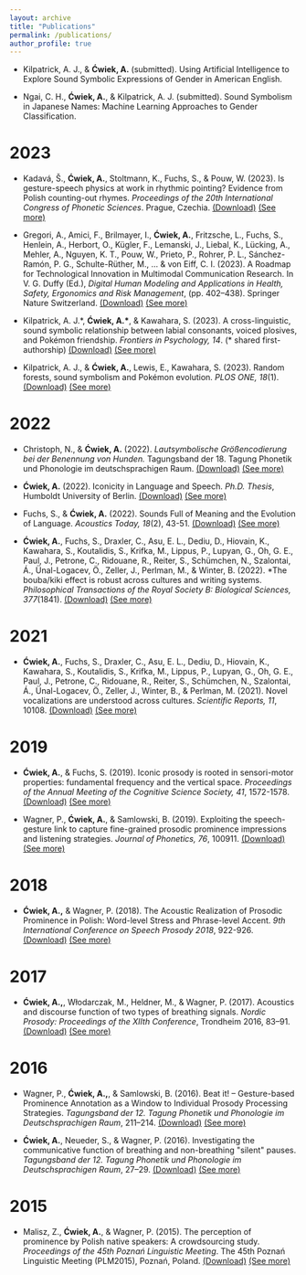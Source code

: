 ```yaml
---
layout: archive
title: "Publications"
permalink: /publications/
author_profile: true
---
```


- Kilpatrick, A. J., & **Ćwiek, A.** (submitted). Using Artificial Intelligence to Explore Sound Symbolic Expressions of Gender in American English.

- Ngai, C. H., **Ćwiek, A.**, & Kilpatrick, A. J. (submitted). Sound Symbolism in Japanese Names: Machine Learning Approaches to Gender Classification.

2023
===

- Kadavá, Š., **Ćwiek, A.**, Stoltmann, K., Fuchs, S., & Pouw, W. (2023). Is gesture-speech physics at work in rhythmic pointing? Evidence from Polish counting-out rhymes. *Proceedings of the 20th International Congress of Phonetic Sciences*. Prague, Czechia. [(Download)](https://osf.io/67fzc/) [(See more)](http://olacwiek.github.io/publication/2023_kadava_gesture-speech)

- Gregori, A., Amici, F., Brilmayer, I., **Ćwiek, A.**, Fritzsche, L., Fuchs, S., Henlein, A., Herbort, O., Kügler, F., Lemanski, J., Liebal, K., Lücking, A., Mehler, A., Nguyen, K. T., Pouw, W., Prieto, P., Rohrer, P. L., Sánchez-Ramón, P. G., Schulte-Rüther, M., … & von Eiff, C. I. (2023). A Roadmap for Technological Innovation in Multimodal Communication Research. In V. G. Duffy (Ed.), *Digital Human Modeling and Applications in Health, Safety, Ergonomics and Risk Management*, (pp. 402–438). Springer Nature Switzerland. [(Download)](http://olacwiek.github.io/files/Gregori_et_al._2023_submitted_version.pdf) [(See more)](http://olacwiek.github.io/publication/2023_gregori_roadmap)

- Kilpatrick, A. J.\*, **Ćwiek, A.\***, & Kawahara, S. (2023). A cross-linguistic, sound symbolic relationship between labial consonants, voiced plosives, and Pokémon friendship. *Frontiers in Psychology, 14*. (\* shared first-authorship) [(Download)](https://www.frontiersin.org/articles/10.3389/fpsyg.2023.1113143) [(See more)](http://olacwiek.github.io/publication/2023_kilpatrick_cross-linguistic)

- Kilpatrick, A. J., & **Ćwiek, A.**, Lewis, E., Kawahara, S. (2023). Random forests, sound symbolism and Pokémon evolution. *PLOS ONE, 18*(1). [(Download)](https://journals.plos.org/plosone/article?id=10.1371/journal.pone.0279350) [(See more)](http://olacwiek.github.io/publication/2023_kilpatrick_random)

2022
===
- Christoph, N., & **Ćwiek, A.** (2022). *Lautsymbolische Größencodierung bei der Benennung von Hunden.* Tagungsband der 18. Tagung Phonetik und Phonologie im deutschsprachigen Raum. [(Download)](https://doi.org/10.11576/pundp2022-1032) [(See more)](http://olacwiek.github.io/publication/2022_christoph_lautsymbolische)

- **Ćwiek, A.** (2022). Iconicity in Language and Speech. *Ph.D. Thesis*, Humboldt University of Berlin. [(Download)](https://edoc.hu-berlin.de/handle/18452/25687) [(See more)](http://olacwiek.github.io/publication/2022_cwiek_iconicity)

- Fuchs, S., & **Ćwiek, A.** (2022). Sounds Full of Meaning and the Evolution of Language. *Acoustics Today, 18*(2), 43-51. [(Download)](https://doi.org/10.1121/AT.2022.18.2.43) [(See more)](http://olacwiek.github.io/publication/2022_fuchs_sounds)

- **Ćwiek, A.**, Fuchs, S., Draxler, C., Asu, E. L., Dediu, D., Hiovain, K., Kawahara, S., Koutalidis, S., Krifka, M., Lippus, P., Lupyan, G., Oh, G. E., Paul, J., Petrone, C., Ridouane, R., Reiter, S., Schümchen, N., Szalontai, Á., Ünal-Logacev, Ö., Zeller, J., Perlman, M., & Winter, B. (2022). *The bouba/kiki effect is robust across cultures and writing systems. *Philosophical Transactions of the Royal Society B: Biological Sciences, 377*(1841). [(Download)](https://royalsocietypublishing.org/doi/10.1098/rstb.2020.0390) [(See more)](http://olacwiek.github.io/publication/2022_cwiek_bouba)

2021
===
- **Ćwiek, A.**, Fuchs, S., Draxler, C., Asu, E. L., Dediu, D., Hiovain, K., Kawahara, S., Koutalidis, S., Krifka, M., Lippus, P., Lupyan, G., Oh, G. E., Paul, J., Petrone, C., Ridouane, R., Reiter, S., Schümchen, N., Szalontai, Á., Ünal-Logacev, Ö., Zeller, J., Winter, B., & Perlman, M. (2021). Novel vocalizations are understood across cultures. *Scientific Reports, 11*, 10108. [(Download)](https://www.nature.com/articles/s41598-021-89445-4) [(See more)](http://olacwiek.github.io/publication/2021_cwiek_novel)

2019
===
- **Ćwiek, A.**, & Fuchs, S. (2019). Iconic prosody is rooted in sensori-motor properties: fundamental frequency and the vertical space. *Proceedings of the Annual Meeting of the Cognitive Science Society, 41*, 1572-1578. [(Download)](https://cogsci.mindmodeling.org/2019/papers/0282/0282.pdf) [(See more)](http://olacwiek.github.io/publication/2019_cwiek_iconicity)

- Wagner, P., **Ćwiek, A.**, & Samlowski, B. (2019). Exploiting the speech-gesture link to capture fine-grained prosodic prominence impressions and listening strategies. *Journal of Phonetics, 76*, 100911. [(Download)](http://www.sciencedirect.com/science/article/pii/S009544701830038X) [(See more)](http://olacwiek.github.io/publication/2019_wagner_exploiting)

2018
===
- **Ćwiek, A.,** & Wagner, P. (2018). The Acoustic Realization of Prosodic Prominence in Polish: Word-level Stress and Phrase-level Accent. *9th International Conference on Speech Prosody 2018*, 922-926. [(Download)](http://www.isca-speech.org/archive/SpeechProsody_2018/abstracts/191.html) [(See more)](http://olacwiek.github.io/publication/2018_cwiek_acoustic)

2017
===
- **Ćwiek, A.,**, Włodarczak, M., Heldner, M., & Wagner, P. (2017). Acoustics and discourse function of two types of breathing signals. *Nordic Prosody: Proceedings of the XIIth Conference*, Trondheim 2016, 83–91. [(Download)](https://su.diva-portal.org/smash/get/diva2:1128916/FULLTEXT02.pdf) [(See more)](http://olacwiek.github.io/publication/2017_cwiek_acoustics)

2016
===
- Wagner, P., **Ćwiek, A.,**, & Samlowski, B. (2016). Beat it! – Gesture-based Prominence Annotation as a Window to Individual Prosody Processing Strategies. *Tagungsband der 12. Tagung Phonetik und Phonologie im Deutschsprachigen Raum*, 211–214. [(Download)](https://pub.uni-bielefeld.de/download/2905407/2905410/wagner_cwiek_samlowski2016.pdf) [(See more)](http://olacwiek.github.io/publication/2016_wagner_beat)

- **Ćwiek, A.**, Neueder, S., & Wagner, P. (2016). Investigating the communicative function of breathing and non-breathing \"silent\" pauses. *Tagungsband der 12. Tagung Phonetik und Phonologie im Deutschsprachigen Raum*, 27–29. [(Download)](https://pub.uni-bielefeld.de/download/2905904/2906499/cwiek_neueder_wagner_2016.pdf) [(See more)](http://olacwiek.github.io/publication/2016_cwiek_investigating)

2015
===
- Malisz, Z., **Ćwiek, A.**, & Wagner, P. (2015). The perception of prominence by Polish native speakers: A crowdsourcing study. *Proceedings of the 45th Poznań Linguistic Meeting*. The 45th Poznań Linguistic Meeting (PLM2015), Poznań, Poland. [(Download)](http://olacwiek.github.io/files/malisz_2015_perception.pdf) [(See more)](http://olacwiek.github.io/publication/2015_malisz_perception)
